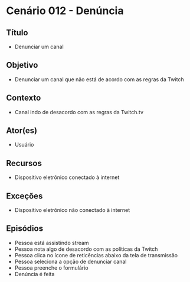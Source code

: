 # Cenário 012 - Denúncia

## Título
* Denunciar um canal

## Objetivo
* Denunciar um canal que não está de acordo com as regras da Twitch

## Contexto
* Canal indo de desacordo com as regras da Twitch.tv

## Ator(es)
* Usuário

## Recursos
* Dispositivo eletrônico conectado à internet

## Exceções
* Dispositivo eletrônico não conectado à internet

## Episódios
* Pessoa está assistindo stream
* Pessoa nota algo de desacordo com as políticas da Twitch
* Pessoa clica no ícone de reticências abaixo da tela de transmissão
* Pessoa seleciona a opção de denunciar canal
* Pessoa preenche o formulário
* Denúncia é feita 
